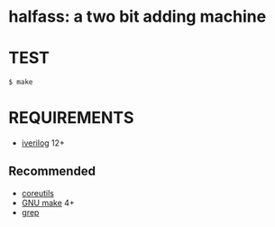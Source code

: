 # halfass: a two bit adding machine

# TEST

```console
$ make
```

# REQUIREMENTS

* [iverilog](http://iverilog.icarus.com/) 12+

## Recommended

* [coreutils](https://www.gnu.org/software/coreutils/)
* [GNU make](https://www.gnu.org/software/make/) 4+
* [grep](https://www.gnu.org/software/grep/)
